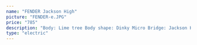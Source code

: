 ```yaml
---
name: "FENDER Jackson High"
picture: "FENDER-e.JPG" 
price: "785"
description: "Body: Lime tree Body shape: Dinky Micro Bridge: Jackson High Output 7 String Humbucking Micro Handle: Jackson High Output 7-String Humbucking Microphone configuration: H/H Microphone selection: 3 position selector: position 1 : bridge microphone ; position 2 : bridge and bridge microphone ; position 3 : bridge microphone."
type: "electric"
---
```


